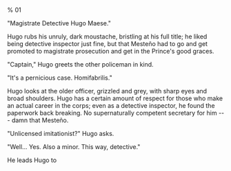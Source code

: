 % 01
<!-- CATEGORY fmab -->

"Magistrate Detective Hugo Maese."

Hugo rubs his unruly, dark moustache, bristling at his full title; he liked
being detective inspector just fine, but that Mesteño had to go and get promoted
to magistrate prosecution and get in the Prince's good graces.

"Captain," Hugo greets the other policeman in kind.

"It's a pernicious case. Homifabrilis."

Hugo looks at the older officer, grizzled and grey, with sharp eyes and broad
shoulders. Hugo has a certain amount of respect for those who make an actual career
in the corps; even as a detective inspector, he found the paperwork back breaking.
No supernaturally competent secretary for him --- damn that Mesteño.

"Unlicensed imitationist?" Hugo asks.

"Well... Yes. Also a minor. This way, detective."

He leads Hugo to 

